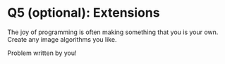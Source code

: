 # Q5 (optional): Extensions

The joy of programming is often making something that you is your own. Create any image algorithms you like.

Problem written by you!
